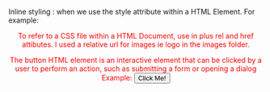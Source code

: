 Inline styling : when we use the style attribute within a HTML Element.
For example:
<header style="color: #f00;">

To refer to a CSS file within a HTML Document, use <link> in <head> plus rel and href attibutes.
I used a relative url for images ie logo in the images folder.

The button HTML element is an interactive element that can be clicked by a user to perform an action, such as submitting a form or opening a dialog
Example: <button type="button">Click Me!</button>
